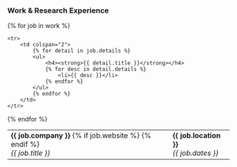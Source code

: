 <!-- Work & Research Experience -->
### <i class="fa fa-chevron-right"></i> Work & Research Experience
<table class="table table-hover">
{% for job in work %}
    <tr>
        <td class="col-md-3">
            <strong>{{ job.company }}</strong>
            {% if job.website %}
            <a href="{{ job.website }}">
                <i class="fa fa-link"></i>
            </a>
            {% endif %}<br>
            <i>{{ job.title }}</i>
        </td>
        <td>
            <strong>{{ job.location }}</strong><br>
            <i>{{ job.dates }}</i>
        </td>
    </tr>

    <tr>
        <td colspan="2">
            {% for detail in job.details %}
            <ul>
                <h4><strong>{{ detail.title }}</strong></h4>
                {% for desc in detail.details %}
                    <li>{{ desc }}</li>
                {% endfor %}
            </ul>
            {% endfor %}
        </td>
    </tr>
{% endfor %}
</table>
